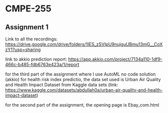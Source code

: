 # CMPE-255
## Assignment 1

Link to all the recordings: 
https://drive.google.com/drive/folders/1IES_zSVIpU9nujguUBmu13mG__CoXzY1?usp=sharing

link to akkio prediction report:
https://app.akkio.com/project/7134a110-1df9-466c-b485-fdb6763e423a/1/report

for the third part of the assignment where I use AutoML no code solution (akkio) for
health risk index predictio, the data set used is Urban Air Quality and Health Impact Dataset
from Kaggle data sets (link: https://www.kaggle.com/datasets/abdullah0a/urban-air-quality-and-health-impact-dataset)

for the second part of the assignment, the opening page is Ebay_com.html
